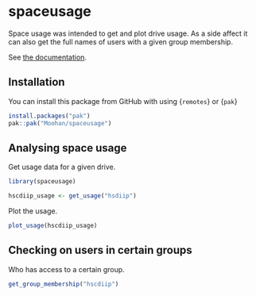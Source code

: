 
# spaceusage

<!-- badges: start -->
<!-- badges: end -->

Space usage was intended to get and plot drive usage. As a side affect it can
also get the full names of users with a given group membership.

See [the documentation](https://moohan.github.io/space_usage/).

## Installation

You can install this package from GitHub with using {`remotes`} or {`pak`}

``` r
install.packages("pak")
pak::pak("Moohan/spaceusage")
```

## Analysing space usage

Get usage data for a given drive.

``` r
library(spaceusage)

hscdiip_usage <- get_usage("hsdiip")
```

Plot the usage.

```r
plot_usage(hscdiip_usage)
```

## Checking on users in certain groups

Who has access to a certain group.

```r
get_group_membership("hscdiip")
```
